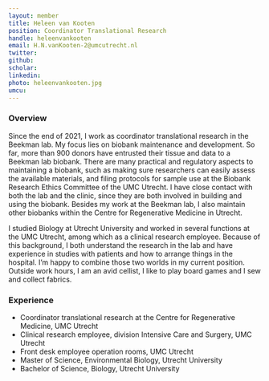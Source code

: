 ```yaml
---
layout: member
title: Heleen van Kooten
position: Coordinator Translational Research
handle: heleenvankooten
email: H.N.vanKooten-2@umcutrecht.nl
twitter:
github: 
scholar: 
linkedin:
photo: heleenvankooten.jpg
umcu:
---
```


### Overview
Since the end of 2021, I work as coordinator translational research in the Beekman lab. My focus lies on biobank maintenance and development. So far, more than 900 donors have entrusted their tissue and data to a Beekman lab biobank. There are many practical and regulatory aspects to maintaining a biobank, such as making sure researchers can easily assess the available materials, and filing protocols for sample use at the Biobank Research Ethics Committee of the UMC Utrecht. I have close contact with both the lab and the clinic, since they are both involved in building and using the biobank. Besides my work at the Beekman lab, I also maintain other biobanks within the Centre for Regenerative Medicine in Utrecht. 

I studied Biology at Utrecht University and worked in several functions at the UMC Utrecht, among which as a clinical research employee. Because of this background, I both understand the research in the lab and have experience in studies with patients and how to arrange things in the hospital. I’m happy to combine those two worlds in my current position. Outside work hours, I am an avid cellist, I like to play board games and I sew and collect fabrics.

### Experience
-	Coordinator translational research at the Centre for Regenerative Medicine, UMC Utrecht
-	Clinical research employee, division Intensive Care and Surgery, UMC Utrecht
-	Front desk employee operation rooms, UMC Utrecht
-	Master of Science, Environmental Biology, Utrecht University 
-	Bachelor of Science, Biology, Utrecht University 
